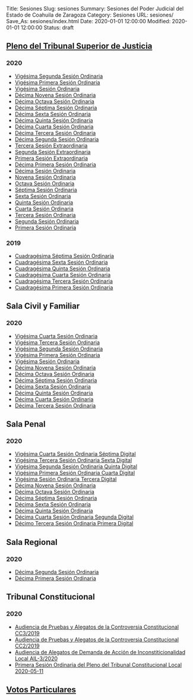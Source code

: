 Title: Sesiones
Slug: sesiones
Summary: Sesiones del Poder Judicial del Estado de Coahuila de Zaragoza
Category: Sesiones
URL: sesiones/
Save_As: sesiones/index.html
Date: 2020-01-01 12:00:00
Modified: 2020-01-01 12:00:00
Status: draft

## [Pleno del Tribunal Superior de Justicia](pleno-del-tribunal-superior-de-justicia/)

### 2020

* [Vigésima Segunda Sesión Ordinaria](pleno-del-tribunal-superior-de-justicia/2020/vigesima-segunda-sesion-ordinaria/)
* [Vigésima Primera Sesión Ordinaria](pleno-del-tribunal-superior-de-justicia/2020/vigesima-primera-sesion-ordinaria/)
* [Vigésima Sesión Ordinaria](pleno-del-tribunal-superior-de-justicia/2020/vigesima-sesion-ordinaria/)
* [Décima Novena Sesión Ordinaria](pleno-del-tribunal-superior-de-justicia/2020/decima-novena-sesion-ordinaria/)
* [Décima Octava Sesión Ordinaria](pleno-del-tribunal-superior-de-justicia/2020/decima-octava-sesion-ordinaria/)
* [Décima Séptima Sesión Ordinaria](pleno-del-tribunal-superior-de-justicia/2020/decima-septima-sesion-ordinaria/)
* [Décima Sexta Sesión Ordinaria](pleno-del-tribunal-superior-de-justicia/2020/decima-sexta-sesion-ordinaria/)
* [Décima Quinta Sesión Ordinaria](pleno-del-tribunal-superior-de-justicia/2020/decima-quinta-sesion-ordinaria/)
* [Décima Cuarta Sesión Ordinaria](pleno-del-tribunal-superior-de-justicia/2020/decima-cuarta-sesion-ordinaria/)
* [Décima Tercera Sesión Ordinaria](pleno-del-tribunal-superior-de-justicia/2020/decima-tercera-sesion-ordinaria/)
* [Décima Segunda Sesión Ordinaria](pleno-del-tribunal-superior-de-justicia/2020/decima-segunda-sesion-ordinaria/)
* [Tercera Sesión Extraordinaria](pleno-del-tribunal-superior-de-justicia/2020/tercera-sesion-extraordinaria/)
* [Segunda Sesión Extraordinaria](pleno-del-tribunal-superior-de-justicia/2020/segunda-sesion-extraordinaria/)
* [Primera Sesión Extraordinaria](pleno-del-tribunal-superior-de-justicia/2020/primera-sesion-extraordinaria/)
* [Décima Primera Sesión Ordinaria](pleno-del-tribunal-superior-de-justicia/2020/decima-primera-sesion-ordinaria/)
* [Décima Sesión Ordinaria](pleno-del-tribunal-superior-de-justicia/2020/decima-sesion-ordinaria/)
* [Novena Sesión Ordinaria](pleno-del-tribunal-superior-de-justicia/2020/novena-sesion-ordinaria/)
* [Octava Sesión Ordinaria](pleno-del-tribunal-superior-de-justicia/2020/octava-sesion-ordinaria/)
* [Séptima Sesión Ordinaria](pleno-del-tribunal-superior-de-justicia/2020/septima-sesion-ordinaria/)
* [Sexta Sesión Ordinaria](pleno-del-tribunal-superior-de-justicia/2020/sexta-sesion-ordinaria/)
* [Quinta Sesión Ordinaria](pleno-del-tribunal-superior-de-justicia/2020/quinta-sesion-ordinaria/)
* [Cuarta Sesión Ordinaria](pleno-del-tribunal-superior-de-justicia/2020/cuarta-sesion-ordinaria/)
* [Tercera Sesión Ordinaria](pleno-del-tribunal-superior-de-justicia/2020/tercera-sesion-ordinaria/)
* [Segunda Sesión Ordinaria](pleno-del-tribunal-superior-de-justicia/2020/segunda-sesion-ordinaria/)
* [Primera Sesión Ordinaria](pleno-del-tribunal-superior-de-justicia/2020/primera-sesion-ordinaria/)

### 2019

* [Cuadragésima Séptima Sesión Ordinaria](pleno-del-tribunal-superior-de-justicia/2019/cuadragesima-septima-sesion-ordinaria/)
* [Cuadragésima Sexta Sesión Ordinaria](pleno-del-tribunal-superior-de-justicia/2019/cuadragesima-sexta-sesion-ordinaria/)
* [Cuadragésima Quinta Sesión Ordinaria](pleno-del-tribunal-superior-de-justicia/2019/cuadragesima-quinta-sesion-ordinaria/)
* [Cuadragésima Cuarta Sesión Ordinaria](pleno-del-tribunal-superior-de-justicia/2019/cuadragesima-cuarta-sesion-ordinaria/)
* [Cuadragésima Tercera Sesión Ordinaria](pleno-del-tribunal-superior-de-justicia/2019/cuadragesima-tercera-sesion-ordinaria/)
* [Cuadragésima Primera Sesión Ordinaria](pleno-del-tribunal-superior-de-justicia/2019/cuadragesima-primera-sesion-ordinaria/)

## Sala Civil y Familiar

### 2020

* [Vigésima Cuarta Sesión Ordinaria](sala-civil-y-familiar/2020/vigesima-cuarta-sesion-ordinaria/)
* [Vigésima Tercera Sesión Ordinaria](sala-civil-y-familiar/2020/vigesima-tercera-sesion-ordinaria/)
* [Vigésima Segunda Sesión Ordinaria](sala-civil-y-familiar/2020/vigesima-segunda-sesion-ordinaria/)
* [Vigésima Primera Sesión Ordinaria](sala-civil-y-familiar/2020/vigesima-primera-sesion-ordinaria/)
* [Vigésima Sesión Ordinaria](sala-civil-y-familiar/2020/vigesima-sesion-ordinaria/)
* [Décima Novena Sesión Ordinaria](sala-civil-y-familiar/2020/decima-novena-sesion-ordinaria/)
* [Décima Octava Sesión Ordinaria](sala-civil-y-familiar/2020/decima-octava-sesion-ordinaria/)
* [Décima Séptima Sesión Ordinaria](sala-civil-y-familiar/2020/decima-septima-sesion-ordinaria/)
* [Décima Sexta Sesión Ordinaria](sala-civil-y-familiar/2020/decima-sexta-sesion-ordinaria/)
* [Décima Quinta Sesión Ordinaria](sala-civil-y-familiar/2020/decima-quinta-sesion-ordinaria/)
* [Décima Cuarta Sesión Ordinaria](sala-civil-y-familiar/2020/decima-cuarta-sesion-ordinaria/)
* [Décima Tercera Sesión Ordinaria](sala-civil-y-familiar/2020/decima-tercera-sesion-ordinaria/)

## Sala Penal

### 2020

* [Vigésima Cuarta Sesión Ordinaria Séptima Digital](sala-penal/2020/vigesima-cuarta-sesion-ordinaria-septima-digital/)
* [Vigésima Tercera Sesión Ordinaria Sexta Digital](sala-penal/2020/vigesima-tercera-sesion-ordinaria-sexta-digital/)
* [Vigésima Segunda Sesión Ordinaria Quinta Digital](sala-penal/2020/vigesima-segunda-sesion-ordinaria-quinta-digital/)
* [Vigésima Primera Sesión Ordinaria Cuarta Digital](sala-penal/2020/vigesima-primera-sesion-ordinaria-cuarta-digital/)
* [Vigésima Sesión Ordinaria Tercera Digital](sala-penal/2020/vigesima-sesion-ordinaria-tercera-digital/)
* [Décima Novena Sesión Ordinaria](sala-penal/2020/decima-novena-sesion-ordinaria/)
* [Décima Octava Sesión Ordinaria](sala-penal/2020/decima-octava-sesion-ordinaria/)
* [Décima Séptima Sesión Ordinaria](sala-penal/2020/decima-septima-sesion-ordinaria/)
* [Décima Sexta Sesión Ordinaria](sala-penal/2020/decima-sexta-sesion-ordinaria/)
* [Décima Quinta Sesión Ordinaria](sala-penal/2020/decima-quinta-sesion-ordinaria/)
* [Décima Cuarta Sesión Ordinaria Segunda Digital](sala-penal/2020/decima-cuarta-sesion-ordinaria-segunda-digital/)
* [Décimo Tercera Sesión Ordinaria Primera Digital](sala-penal/2020/decima-tercera-sesion-ordinaria-primera-digital/)

## Sala Regional

### 2020

* [Décima Segunda Sesión Ordinaria](sala-regional/2020/decima-segunda-sesion-ordinaria/)
* [Décima Primera Sesión Ordinaria](sala-regional/2020/decima-primera-sesion-ordinaria/)

## Tribunal Constitucional

### 2020

* [Audiencia de Pruebas y Alegatos de la Controversia Constitucional CC3/2019](tribunal-constitucional/2020/audiencia-de-pruebas-y-alegatos-de-la-controversia-constitucional-cc-3-2019/)
* [Audiencia de Pruebas y Alegatos de la Controversia Constitucional CC2/2019](tribunal-constitucional/2020/audiencia-de-pruebas-y-alegatos-de-la-controversia-constitucional-cc-2-2019/)
* [Audiencia de Alegatos de Demanda de Acción de Inconstiticionalidad Local AIL-3/2020](tribunal-constitucional/2020/audiencia-de-alegatos-de-demanda-de-accion-de-inconstiticionalidad-local-ail-3-2020/)
* [Primera Sesión Ordinaria del Pleno del Tribunal Constitucional Local 2020-05-11](tribunal-constitucional/2020/primera-sesion-ordinaria-del.pleno-del-tribunal-constitucional-local-2020-05-11)

## [Votos Particulares](votos-particulares/)



